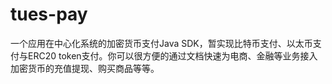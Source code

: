 # tues-pay
一个应用在中心化系统的加密货币支付Java SDK，暂实现比特币支付、以太币支付与ERC20 token支付。你可以很方便的通过文档快速为电商、金融等业务接入加密货币的充值提现、购买商品等等。
